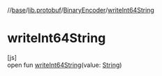 //[base](../../../index.md)/[lib.protobuf](../index.md)/[BinaryEncoder](index.md)/[writeInt64String](write-int64-string.md)

# writeInt64String

[js]\
open fun [writeInt64String](write-int64-string.md)(value: [String](https://kotlinlang.org/api/latest/jvm/stdlib/kotlin/-string/index.html))
